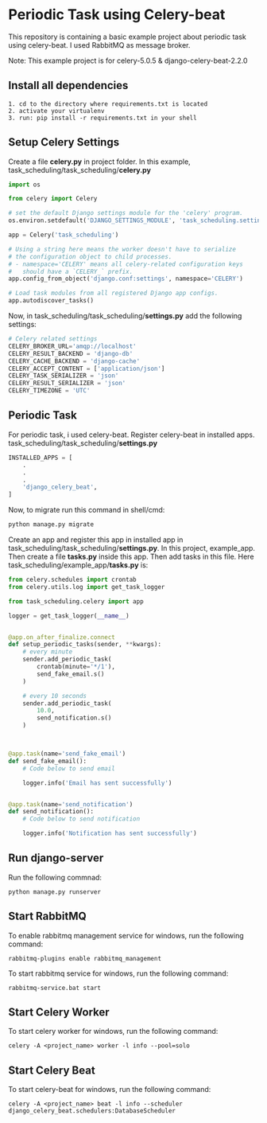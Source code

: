 # Periodic Task using Celery-beat

This repository is containing a basic example project about periodic task using celery-beat. I used RabbitMQ as message broker.

Note: This example project is for celery-5.0.5 & django-celery-beat-2.2.0

## Install all dependencies

    1. cd to the directory where requirements.txt is located
    2. activate your virtualenv
    3. run: pip install -r requirements.txt in your shell

## Setup Celery Settings
Create a file **celery.py** in project folder. In this example, task_scheduling/task_scheduling/**celery.py**
```python
import os

from celery import Celery

# set the default Django settings module for the 'celery' program.
os.environ.setdefault('DJANGO_SETTINGS_MODULE', 'task_scheduling.settings')

app = Celery('task_scheduling')

# Using a string here means the worker doesn't have to serialize
# the configuration object to child processes.
# - namespace='CELERY' means all celery-related configuration keys
#   should have a `CELERY_` prefix.
app.config_from_object('django.conf:settings', namespace='CELERY')

# Load task modules from all registered Django app configs.
app.autodiscover_tasks()
```
Now, in task_scheduling/task_scheduling/**settings.py** add the following settings:
```python
# Celery related settings
CELERY_BROKER_URL='amqp://localhost'
CELERY_RESULT_BACKEND = 'django-db'
CELERY_CACHE_BACKEND = 'django-cache'
CELERY_ACCEPT_CONTENT = ['application/json']
CELERY_TASK_SERIALIZER = 'json'
CELERY_RESULT_SERIALIZER = 'json'
CELERY_TIMEZONE = 'UTC'
```

## Periodic Task
For periodic task, i used celery-beat. Register celery-beat in installed apps. task_scheduling/task_scheduling/**settings.py**
```python
INSTALLED_APPS = [
	.
	.
	.
    'django_celery_beat',
]
```
Now, to migrate run this command in shell/cmd:
```python
python manage.py migrate
```
Create an app and register this app in installed app in task_scheduling/task_scheduling/**settings.py**. In this project, example_app. Then create a file **tasks.py** inside this app. Then add tasks in this file. Here task_scheduling/example_app/**tasks.py** is:
```python
from celery.schedules import crontab
from celery.utils.log import get_task_logger

from task_scheduling.celery import app

logger = get_task_logger(__name__)


@app.on_after_finalize.connect
def setup_periodic_tasks(sender, **kwargs):
    # every minute
    sender.add_periodic_task(
        crontab(minute='*/1'),
        send_fake_email.s()
    )

    # every 10 seconds
    sender.add_periodic_task(
        10.0,
        send_notification.s()
    )



@app.task(name='send_fake_email')
def send_fake_email():
    # Code below to send email

    logger.info('Email has sent successfully')


@app.task(name='send_notification')
def send_notification():
    # Code below to send notification

    logger.info('Notification has sent successfully')
```

## Run django-server
Run the following commnad:
```
python manage.py runserver
```
## Start RabbitMQ
To enable rabbitmq management service for windows, run the following command:
```
rabbitmq-plugins enable rabbitmq_management
```
To start rabbitmq service for windows, run the following command:
```
rabbitmq-service.bat start
```
## Start Celery Worker
To start celery worker for windows, run the following command:
```
celery -A <project_name> worker -l info --pool=solo
```
## Start Celery Beat
To start celery-beat for windows, run the following command:
```
celery -A <project_name> beat -l info --scheduler django_celery_beat.schedulers:DatabaseScheduler
```
